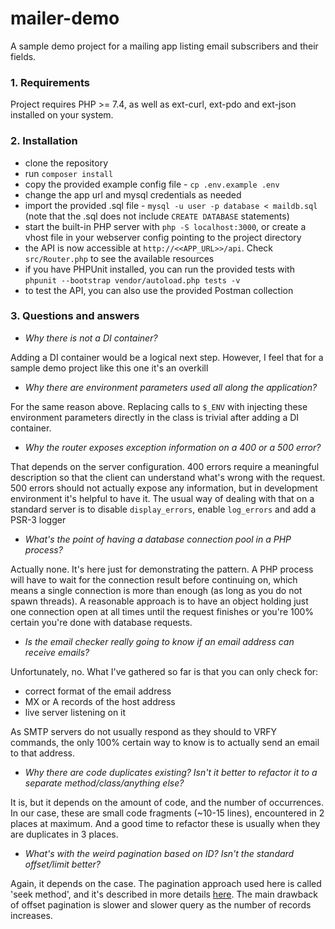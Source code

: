 # mailer-demo
A sample demo project for a mailing app listing email subscribers and their fields.

### 1. Requirements

Project requires PHP >= 7.4, as well as ext-curl, ext-pdo and ext-json installed on your system.

### 2. Installation
 - clone the repository
 - run `composer install`
 - copy the provided example config file - `cp .env.example .env` 
 - change the app url and mysql credentials as needed
 - import the provided .sql file - `mysql -u user -p database < maildb.sql` (note that the .sql does not include `CREATE DATABASE` statements)
 - start the built-in PHP server with `php -S localhost:3000`, or create a vhost file in your webserver config pointing to the project directory
 - the API is now accessible at `http://<<APP_URL>>/api`. Check `src/Router.php` to see the available resources
 - if you have PHPUnit installed, you can run the provided tests with `phpunit --bootstrap vendor/autoload.php tests -v`
 - to test the API, you can also use the provided Postman collection
 
### 3. Questions and answers

- _Why there is not a DI container?_

Adding a DI container would be a logical next step. However, I feel that for a sample demo project like this one it's an overkill

- _Why there are environment parameters used all along the application?_

For the same reason above. Replacing calls to `$_ENV` with injecting these environment parameters directly in the class is trivial after adding a DI container.

- _Why the router exposes exception information on a 400 or a 500 error?_

That depends on the server configuration. 400 errors require a meaningful description so that the client can understand what's wrong with the request.
500 errors should not actually expose any information, but in development environment it's helpful to have it. The usual way of dealing with that on a standard
server is to disable `display_errors`, enable `log_errors` and add a PSR-3 logger

- _What's the point of having a database connection pool in a PHP process?_

Actually none. It's here just for demonstrating the pattern. A PHP process will have to wait for the connection result before continuing on,
which means a single connection is more than enough (as long as you do not spawn threads). A reasonable approach is to have an object holding
just one connection open at all times until the request finishes or you're 100% certain you're done with database requests.

- _Is the email checker really going to know if an email address can receive emails?_

Unfortunately, no. What I've gathered so far is that you can only check for:
 - correct format of the email address
 - MX or A records of the host address
 - live server listening on it

As SMTP servers do not usually respond as they should to VRFY commands, the only 100% certain way to know is to actually send an email to that address.

- _Why there are code duplicates existing? Isn't it better to refactor it to a separate method/class/anything else?_

It is, but it depends on the amount of code, and the number of occurrences. In our case, these are small code fragments (~10-15 lines), encountered in 2 places at maximum.
And a good time to refactor these is usually when they are duplicates in 3 places.

- _What's with the weird pagination based on ID? Isn't the standard offset/limit better?_

Again, it depends on the case. The pagination approach used here is called 'seek method', and it's described in more details [here](https://taylorbrazelton.com/posts/2019/03/offset-vs-seek-pagination/).
The main drawback of offset pagination is slower and slower query as the number of records increases.
